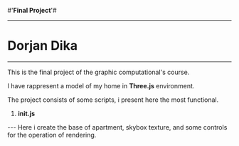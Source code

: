 #'**Final Project**'#

_______________

# Dorjan Dika #
_______________




This is the final project of the graphic computational's course.

I have rappresent a model of my home in **Three.js** environment.

The project consists of some scripts, i present here the most functional.


1. **init.js**

--- Here i create the base of apartment, skybox texture, and some controls for the operation of rendering.





